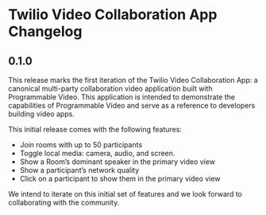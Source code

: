 # Twilio Video Collaboration App Changelog

## 0.1.0

This release marks the first iteration of the Twilio Video Collaboration App: a canonical multi-party collaboration video application built with Programmable Video. This application is intended to demonstrate the capabilities of Programmable Video and serve as a reference to developers building video apps. 

This initial release comes with the following features:

- Join rooms with up to 50 participants
- Toggle local media: camera, audio, and screen.
- Show a Room’s dominant speaker in the primary video view
- Show a participant’s network quality
- Click on a participant to show them in the primary video view

We intend to iterate on this initial set of features and we look forward to collaborating with the community.